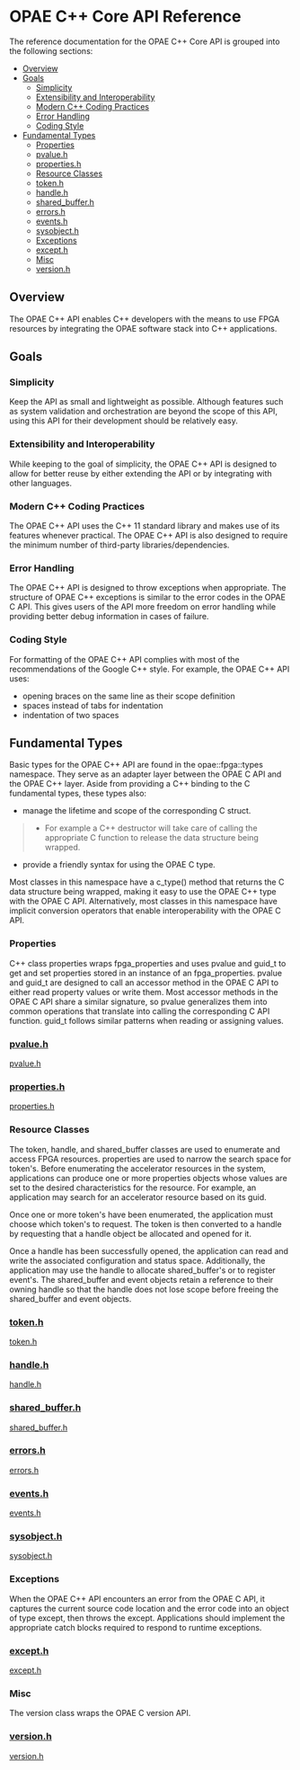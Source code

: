 # OPAE C++ Core API Reference

The reference documentation for the OPAE C++ Core API is grouped into the following sections:

- [Overview](#id1)
- [Goals](#id2)
  - [Simplicity](#id3)
  - [Extensibility and Interoperability](#id4)
  - [Modern C++ Coding Practices](#id5)
  - [Error Handling](#id6)
  - [Coding Style](#id7)
- [Fundamental Types](#id8)
  - [Properties](#id9)
  - [pvalue.h](#id10)
  - [properties.h](#id11)
  - [Resource Classes](#id12)
  - [token.h](#id13)
  - [handle.h](#id14)
  - [shared_buffer.h](#id15)
  - [errors.h](#id16)
  - [events.h](#id17)
  - [sysobject.h](#id18)
  - [Exceptions](#id19)
  - [except.h](#id20)
  - [Misc](#id21)
  - [version.h](#id22)



## <a name="id1">Overview</a>

The OPAE C++ API enables C++ developers with the means to use FPGA resources by integrating the OPAE software stack into C++ applications.



## <a name="id2">Goals</a>



### <a name="id3">Simplicity</a>

Keep the API as small and lightweight as possible. Although features such as system validation and orchestration are beyond the scope of this API, using this API for their development should be relatively easy.



### <a name="id4">Extensibility and Interoperability</a>

While keeping to the goal of simplicity, the OPAE C++ API is designed to allow for better reuse by either extending the API or by integrating with other languages.



### <a name="id5">Modern C++ Coding Practices</a>

The OPAE C++ API uses the C++ 11 standard library and makes use of its features whenever practical. The OPAE C++ API is also designed to require the minimum number of third-party libraries/dependencies.



### <a name="id6">Error Handling</a>

The OPAE C++ API is designed to throw exceptions when appropriate. The structure of OPAE C++ exceptions is similar to the error codes in the OPAE C API. This gives users of the API more freedom on error handling while providing better debug information in cases of failure.



### <a name="id7">Coding Style</a>

For formatting of the OPAE C++ API complies with most of the recommendations of the Google C++ style. For example, the OPAE C++ API uses:

- opening braces on the same line as their scope definition
- spaces instead of tabs for indentation
- indentation of two spaces



## <a name="id8">Fundamental Types</a>

Basic types for the OPAE C++ API are found in the opae::fpga::types namespace. They serve as an adapter layer between the OPAE C API and the OPAE C++ layer. Aside from providing a C++ binding to the C fundamental types, these types also:

- manage the lifetime and scope of the corresponding C struct.

> - For example a C++ destructor will take care of calling the appropriate C function to release the data structure being wrapped.

- provide a friendly syntax for using the OPAE C type.

Most classes in this namespace have a c_type() method that returns the C data structure being wrapped, making it easy to use the OPAE C++ type with the OPAE C API. Alternatively, most classes in this namespace have implicit conversion operators that enable interoperability with the OPAE C API.



### <a name="id9">Properties</a>

C++ class properties wraps fpga_properties and uses pvalue and guid_t to get and set properties stored in an instance of an fpga_properties. pvalue and guid_t are designed to call an accessor method in the OPAE C API to either read property values or write them. Most accessor methods in the OPAE C API share a similar signature, so pvalue generalizes them into common operations that translate into calling the corresponding C API function. guid_t follows similar patterns when reading or assigning values.



### <a name="id10" href="../../../opae-code/pvalue_8h/index.html">pvalue.h</a>

[pvalue.h](../../../opae-code/pvalue_8h/index.html)


### <a name="id11" href="../../../opae-code/cxx_2core_2properties_8h/index.html">properties.h</a>

[properties.h](../../../opae-code/cxx_2core_2properties_8h/index.html)



### <a name="id12">Resource Classes</a>

The token, handle, and shared_buffer classes are used to enumerate and access FPGA resources. properties are used to narrow the search space for token's. Before enumerating the accelerator resources in the system, applications can produce one or more properties objects whose values are set to the desired characteristics for the resource. For example, an application may search for an accelerator resource based on its guid.

Once one or more token's have been enumerated, the application must choose which token's to request. The token is then converted to a handle by requesting that a handle object be allocated and opened for it.

Once a handle has been successfully opened, the application can read and write the associated configuration and status space. Additionally, the application may use the handle to allocate shared_buffer's or to register event's. The shared_buffer and event objects retain a reference to their owning handle so that the handle does not lose scope before freeing the shared_buffer and event objects.



### <a name="id13" href="../../../opae-code/token_8h/index.html">token.h</a>

[token.h](../../../opae-code/token_8h/index.html)



### <a name="id14" href="../../../opae-code/handle_8h/index.html">handle.h</a>

[handle.h](../../../opae-code/handle_8h/index.html)



### <a name="id15" href="../../../opae-code/shared__buffer_8h/index.html">shared_buffer.h</a>

[shared_buffer.h](../../../opae-code/shared__buffer_8h/index.html)



### <a name="id16" href="../../../opae-code/errors_8h/index.html">errors.h</a>

[errors.h](../../../opae-code/errors_8h/index.html)



### <a name="id17" href="../../../opae-code/events_8h/index.html">events.h</a>

[events.h](../../../opae-code/events_8h/index.html)



### <a name="id18" href="../../../opae-code/cxx_2core_2sysobject_8h/index.html">sysobject.h</a>

[sysobject.h](../../../opae-code/cxx_2core_2sysobject_8h/index.html)



### <a name="id19">Exceptions</a>

When the OPAE C++ API encounters an error from the OPAE C API, it captures the current source code location and the error code into an object of type except, then throws the except. Applications should implement the appropriate catch blocks required to respond to runtime exceptions.



### <a name="id20" href="../../../opae-code/except_8h/index.html">except.h</a>

[except.h](../../../opae-code/except_8h/index.html)



### <a name="id21">Misc</a>

The version class wraps the OPAE C version API.



### <a name="id22" href="../../../opae-code/cxx_2core_2version_8h/index.html">version.h</a>

[version.h](../../../opae-code/cxx_2core_2version_8h/index.html)

